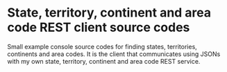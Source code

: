 # State, territory, continent and area code REST client source codes
Small example console source codes for finding states, territories, continents and area codes. It is the client that communicates using JSONs with my own state, territory, continent and area code REST service.
